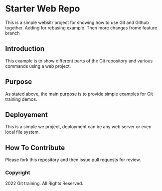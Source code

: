 # Starter Web Repo

This is a simple websitr project for showing how to use Git and Github together. Adding for rebasing example. Then more changes frome feature branch

## Introduction

This example is to show different parts of the Git repository and various commands using a web project.

## Purpose

As stated above, the main purpose is to provide simple examples for Git training demos.

## Deployement

This is a simple we project, deployment can be any web server or even local file system.

## How To Contribute
Please fork this repository and then issue pull requests for review.

### Copyright
2022 Git training. All Rights Reserved.